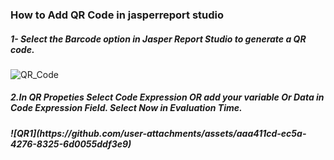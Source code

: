 <h3>How to Add QR Code in jasperreport studio</h3>
<h5>1- Select the Barcode option in Jasper Report Studio to generate a QR code.</h5>

![QR_Code](https://github.com/user-attachments/assets/1b5c3e79-ded8-4e0a-bac5-77dddc6c7c63)

<h5>2.In QR Propeties Select Code Expression OR add your variable Or Data in Code Expression Field. Select Now in Evaluation Time.</h5>

<h5>![QR1](https://github.com/user-attachments/assets/aaa411cd-ec5a-4276-8325-6d0055ddf3e9)</h5>




